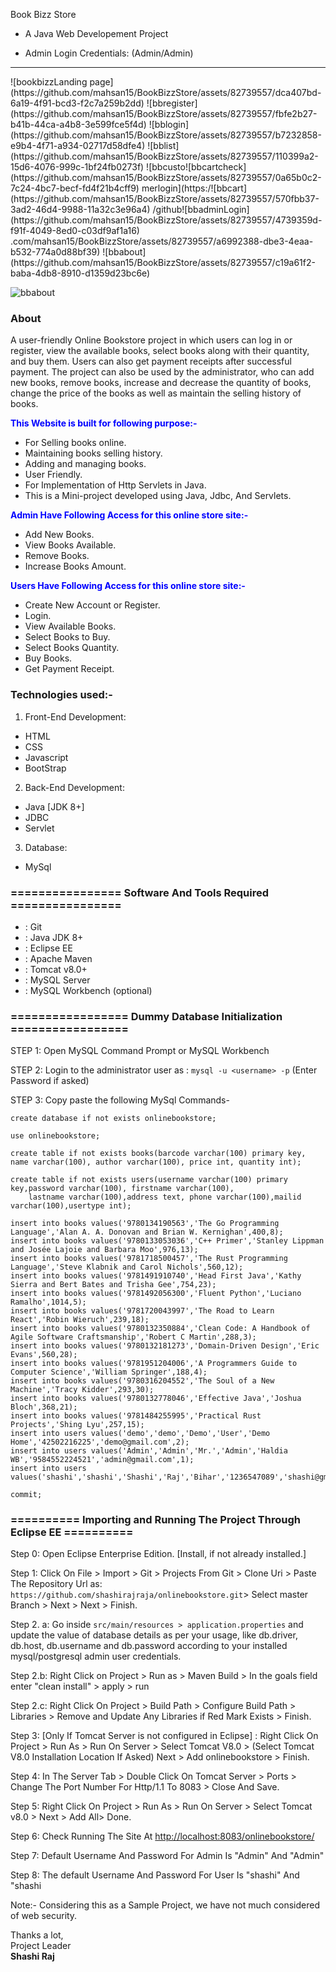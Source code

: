  Book Bizz Store 
- A Java Web Developement Project

- Admin Login Credentials: (Admin/Admin)
<hr>
![bookbizzLanding page](https://github.com/mahsan15/BookBizzStore/assets/82739557/dca407bd-6a19-4f91-bcd3-f2c7a259b2dd)
![bbregister](https://github.com/mahsan15/BookBizzStore/assets/82739557/fbfe2b27-b41b-44ca-a4b8-3e599fce5f4d)
![bblogin](https://github.com/mahsan15/BookBizzStore/assets/82739557/b7232858-e9b4-4f71-a934-02717d58dfe4)
![bblist](https://github.com/mahsan15/BookBizzStore/assets/82739557/110399a2-15d6-4076-999c-1bf24fb0273f)
![bbcusto![bbcartcheck](https://github.com/mahsan15/BookBizzStore/assets/82739557/0a65b0c2-7c24-4bc7-becf-fd4f21b4cff9)
merlogin](https:/![bbcart](https://github.com/mahsan15/BookBizzStore/assets/82739557/570fbb37-3ad2-46d4-9988-11a32c3e96a4)
/github![bbadminLogin](https://github.com/mahsan15/BookBizzStore/assets/82739557/4739359d-f91f-4049-8ed0-c03df9af1a16)
.com/mahsan15/BookBizzStore/assets/82739557/a6992388-dbe3-4eaa-b532-774a0d88bf39)
![bbabout](https://github.com/mahsan15/BookBizzStore/assets/82739557/c19a61f2-baba-4db8-8910-d1359d23bc6e)

![bbabout](https://github.com/mahsan15/BookBizzStore/assets/82739557/a8b4a9f9-7ebc-4735-be46-1cba405b41a8)


### About

A user-friendly Online Bookstore project in which users can log in or register, view the available books, select books along with their quantity, and buy them. Users can also get payment receipts after successful payment. The project can also be used by the administrator, who can add new books, remove books, increase and decrease the quantity of books, change the price of the books as well as maintain the selling history of books.


<span style="color:blue">**This Website is built for following purpose:-**</span>
- For Selling books online.
- Maintaining books selling history.
- Adding and managing books.
- User Friendly.
- For Implementation of Http Servlets in Java.
- This is a Mini-project developed using Java, Jdbc, And Servlets.

<span style="color:blue">**Admin Have Following Access for this online store site:-**</span>
- Add New Books.
- View Books Available.
- Remove Books.
- Increase Books Amount.

<span style="color:blue">**Users Have Following Access for this online store site:-**</span>
- Create New Account or Register.
- Login.
- View Available Books.
- Select Books to Buy.
- Select Books Quantity.
- Buy Books.
- Get Payment Receipt.

### Technologies used:-
1. Front-End Development:
- HTML
- CSS
- Javascript
- BootStrap

2. Back-End Development:
- Java [JDK 8+]
- JDBC
- Servlet

3. Database:
- MySql

### ================ Software And Tools Required ================
- : Git 
- : Java JDK 8+
- : Eclipse EE
- : Apache Maven
- : Tomcat v8.0+ 
- : MySQL Server
- : MySQL Workbench (optional) 

### ================= Dummy Database Initialization =================

STEP 1: Open MySQL Command Prompt or MySQL Workbench

STEP 2: Login to the administrator user as : ```mysql -u <username> -p``` (Enter Password if asked)

STEP 3: Copy paste the following MySql Commands-
```MySQL
create database if not exists onlinebookstore;

use onlinebookstore;

create table if not exists books(barcode varchar(100) primary key, name varchar(100), author varchar(100), price int, quantity int);

create table if not exists users(username varchar(100) primary key,password varchar(100), firstname varchar(100),
    lastname varchar(100),address text, phone varchar(100),mailid varchar(100),usertype int);

insert into books values('9780134190563','The Go Programming Language','Alan A. A. Donovan and Brian W. Kernighan',400,8);
insert into books values('9780133053036','C++ Primer','Stanley Lippman and Josée Lajoie and Barbara Moo',976,13);
insert into books values('9781718500457','The Rust Programming Language','Steve Klabnik and Carol Nichols',560,12);
insert into books values('9781491910740','Head First Java','Kathy Sierra and Bert Bates and Trisha Gee',754,23);
insert into books values('9781492056300','Fluent Python','Luciano Ramalho',1014,5);
insert into books values('9781720043997','The Road to Learn React','Robin Wieruch',239,18);
insert into books values('9780132350884','Clean Code: A Handbook of Agile Software Craftsmanship','Robert C Martin',288,3);
insert into books values('9780132181273','Domain-Driven Design','Eric Evans',560,28);
insert into books values('9781951204006','A Programmers Guide to Computer Science','William Springer',188,4);
insert into books values('9780316204552','The Soul of a New Machine','Tracy Kidder',293,30);
insert into books values('9780132778046','Effective Java','Joshua Bloch',368,21);
insert into books values('9781484255995','Practical Rust Projects','Shing Lyu',257,15);
insert into users values('demo','demo','Demo','User','Demo Home','42502216225','demo@gmail.com',2);
insert into users values('Admin','Admin','Mr.','Admin','Haldia WB','9584552224521','admin@gmail.com',1);
insert into users values('shashi','shashi','Shashi','Raj','Bihar','1236547089','shashi@gmail.com',2);

commit;

```

### ========== Importing and Running The Project Through Eclipse EE ==========

Step 0: Open Eclipse Enterprise Edition. [Install, if not already installed.]

Step 1: Click On File > Import > Git > Projects From Git > Clone Uri > Paste The Repository Url as: ```https://github.com/shashirajraja/onlinebookstore.git```> Select master Branch > Next > Next > Finish.

Step 2. a: Go inside ```src/main/resources > application.properties``` and update the value of database details as per your usage, like db.driver, db.host, db.username and db.password according to your installed mysql/postgresql admin user credentials.

Step 2.b: Right Click on Project > Run as > Maven Build > In the goals field enter "clean install" > apply > run

Step 2.c: Right Click On Project > Build Path > Configure Build Path > Libraries > Remove and Update Any Libraries if Red Mark Exists > Finish.

Step 3: [Only If Tomcat Server is not configured in Eclipse] : Right Click On Project > Run As > Run On Server > Select Tomcat V8.0 > (Select Tomcat V8.0 Installation Location If Asked) Next > Add onlinebookstore > Finish.

Step 4: In The Server Tab > Double Click On Tomcat Server > Ports > Change The Port Number For Http/1.1 To 8083 > Close And Save.

Step 5: Right Click On Project > Run As > Run On Server > Select Tomcat v8.0 > Next > Add All> Done.

Step 6: Check Running The Site At  <a href="http://localhost:8083/onlinebookstore/">http://localhost:8083/onlinebookstore/</a>

Step 7: Default Username And Password For Admin Is "Admin" And "Admin"

Step 8: The default Username And Password For User Is "shashi" And "shashi

Note:- Considering this as a Sample Project, we have not much considered of web security.



<bold>Thanks a lot,</bold><br/>
                                                                                                        Project Leader<br/>
                                                                                                         <b>Shashi Raj</b>
